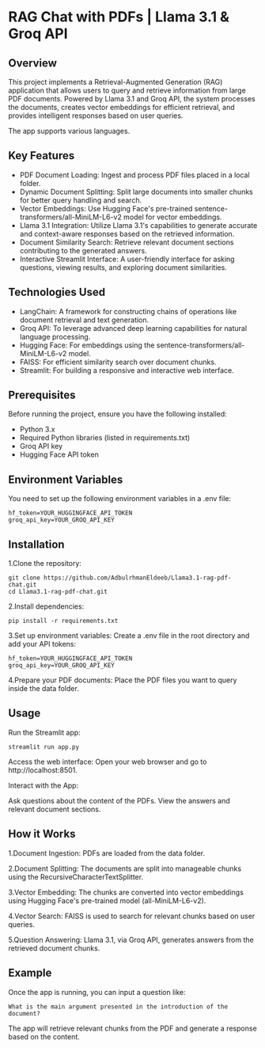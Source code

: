# RAG Chat with PDFs | Llama 3.1 & Groq API
## Overview
This project implements a Retrieval-Augmented Generation (RAG) application that allows users to query and retrieve information from large PDF documents. Powered by Llama 3.1 and Groq API, the system processes the documents, creates vector embeddings for efficient retrieval, and provides intelligent responses based on user queries.

The app supports various languages.

## Key Features
- PDF Document Loading: Ingest and process PDF files placed in a local folder.
- Dynamic Document Splitting: Split large documents into smaller chunks for better query handling and search.
- Vector Embeddings: Use Hugging Face's pre-trained sentence-transformers/all-MiniLM-L6-v2 model for vector embeddings.
- Llama 3.1 Integration: Utilize Llama 3.1's capabilities to generate accurate and context-aware responses based on the retrieved information.
- Document Similarity Search: Retrieve relevant document sections contributing to the generated answers.
- Interactive Streamlit Interface: A user-friendly interface for asking questions, viewing results, and exploring document similarities.
## Technologies Used
- LangChain: A framework for constructing chains of operations like document retrieval and text generation.
- Groq API: To leverage advanced deep learning capabilities for natural language processing.
- Hugging Face: For embeddings using the sentence-transformers/all-MiniLM-L6-v2 model.
- FAISS: For efficient similarity search over document chunks.
- Streamlit: For building a responsive and interactive web interface.
## Prerequisites
Before running the project, ensure you have the following installed:

- Python 3.x
- Required Python libraries (listed in requirements.txt)
- Groq API key
- Hugging Face API token

## Environment Variables
You need to set up the following environment variables in a .env file:
 
    hf_token=YOUR_HUGGINGFACE_API_TOKEN
    groq_api_key=YOUR_GROQ_API_KEY


## Installation
1.Clone the repository:

    git clone https://github.com/AdbulrhmanEldeeb/Llama3.1-rag-pdf-chat.git 
    cd Llama3.1-rag-pdf-chat.git 
2.Install dependencies:

    pip install -r requirements.txt

3.Set up environment variables: Create a .env file in the root directory and add your API tokens:
    
    hf_token=YOUR_HUGGINGFACE_API_TOKEN
    groq_api_key=YOUR_GROQ_API_KEY

4.Prepare your PDF documents: Place the PDF files you want to query inside the data folder.

## Usage 
Run the Streamlit app:

    streamlit run app.py

Access the web interface: Open your web browser and go to http://localhost:8501.

Interact with the App:

Ask questions about the content of the PDFs.
View the answers and relevant document sections.

## How it Works
1.Document Ingestion: PDFs are loaded from the data folder.

2.Document Splitting: The documents are split into manageable chunks using the RecursiveCharacterTextSplitter.

3.Vector Embedding: The chunks are converted into vector embeddings using Hugging Face's pre-trained model (all-MiniLM-L6-v2).

4.Vector Search: FAISS is used to search for relevant chunks based on user queries.

5.Question Answering: Llama 3.1, via Groq API, generates answers from the retrieved document chunks.

## Example
Once the app is running, you can input a question like:

    What is the main argument presented in the introduction of the document?
The app will retrieve relevant chunks from the PDF and generate a response based on the content.